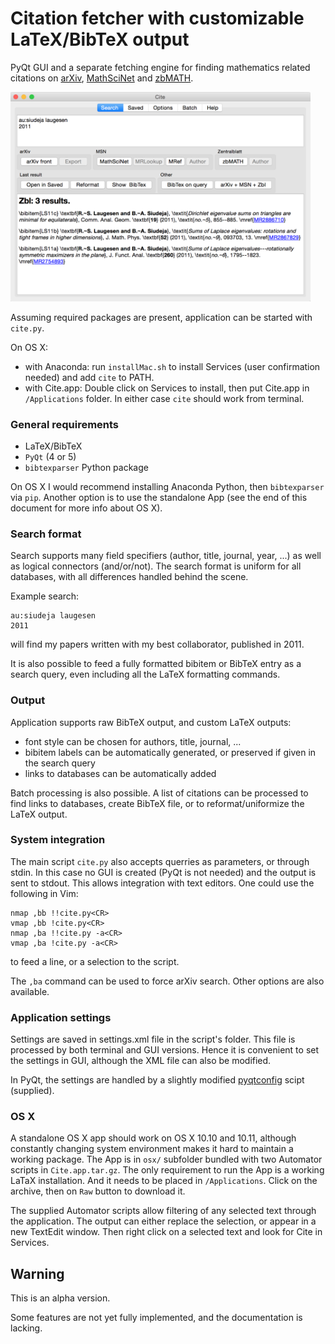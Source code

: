 # Citation fetcher with customizable LaTeX/BibTeX output

PyQt GUI and a separate fetching engine for finding mathematics related citations on 
[arXiv](http://front.math.ucdavis.edu), [MathSciNet](http://www.ams.org/mathscinet/) and [zbMATH](https://zbmath.org).

<img src="doc/cite.png" width="480">

Assuming required packages are present, application can be started with `cite.py`.

On OS X:
* with Anaconda: run `installMac.sh` to install Services (user confirmation needed) and add `cite` to PATH.
* with Cite.app: Double click on Services to install, then put Cite.app in `/Applications` folder.
In either case `cite` should work from terminal. 

### General requirements
* LaTeX/BibTeX
* `PyQt` (4 or 5)
* `bibtexparser` Python package

On OS X I would recommend installing Anaconda Python, then `bibtexparser` via `pip`. Another option is to use the standalone App (see the end of this document for more info about OS X).

### Search format
Search supports many field specifiers (author, title, journal, year, ...) as well as logical connectors (and/or/not). The search format is uniform for all databases, with all differences handled behind the scene.

Example search:
```
au:siudeja laugesen
2011
```
will find my papers written with my best collaborator, published in 2011.

It is also possible to feed a fully formatted bibitem or BibTeX entry as a search query, even including all the LaTeX formatting commands.

### Output
Application supports raw BibTeX output, and custom LaTeX outputs: 
* font style can be chosen for authors, title, journal, ...
* bibitem labels can be automatically generated, or preserved if given in the search query
* links to databases can be automatically added

Batch processing is also possible. A list of citations can be processed to find links to databases, create BibTeX file, or to reformat/uniformize the LaTeX output.

### System integration
The main script `cite.py` also accepts querries as parameters, or through stdin. In this case no GUI is created (PyQt is not needed) and the output is sent to stdout. This allows integration with text editors. One could use the following in Vim:
```
nmap ,bb !!cite.py<CR>
vmap ,bb !cite.py<CR>
nmap ,ba !!cite.py -a<CR>
vmap ,ba !cite.py -a<CR>
```
to feed a line, or a selection to the script.

The `,ba` command can be used to force arXiv search. Other options are also available.

### Application settings 
Settings are saved in settings.xml file in the script's folder. This file is processed by both terminal and GUI versions. Hence it is convenient to set the settings in GUI, although the XML file can also be modified.

In PyQt, the settings are handled by a slightly modified [pyqtconfig](https://github.com/mfitzp/pyqtconfig) scipt (supplied).

### OS X
A standalone OS X app should work on OS X 10.10 and 10.11, although constantly changing system environment makes it hard to maintain a working package. The App is in `osx/` subfolder bundled with two Automator scripts in `Cite.app.tar.gz`. The only requirement to run the App is a working LaTaX installation. And it needs to be placed in `/Applications`.
Click on the archive, then on `Raw` button to download it. 

The supplied Automator scripts allow filtering of any selected text through the application.
The output can either replace the selection, or appear in a new TextEdit window. Then right click on a selected text and look for Cite in Services.

## Warning
This is an alpha version.

Some features are not yet fully implemented, and the documentation is lacking.
